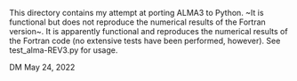 
This directory contains my attempt at porting ALMA3 to Python. ~It is functional but does not reproduce the numerical results of the Fortran version~. It is apparently functional and reproduces the numerical results of the Fortran code (no extensive tests have been performed, however). See test_alma-REV3.py for usage.


DM May 24, 2022

